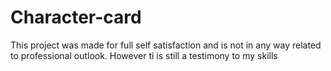 # Character-card
This project was made for full self satisfaction and is not in any way related to professional outlook. However ti is still a testimony to my skills
